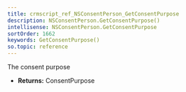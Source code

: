```yaml
---
title: crmscript_ref_NSConsentPerson_GetConsentPurpose
description: NSConsentPerson.GetConsentPurpose()
intellisense: NSConsentPerson.GetConsentPurpose
sortOrder: 1662
keywords: GetConsentPurpose()
so.topic: reference
---
```



The consent purpose



* **Returns:** ConsentPurpose


